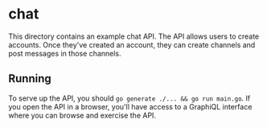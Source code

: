 # chat

This directory contains an example chat API. The API allows users to create accounts. Once they've created an account, they can create channels and post messages in those channels.

## Running

To serve up the API, you should `go generate ./... && go run main.go`. If you open the API in a browser, you'll have access to a GraphiQL interface where you can browse and exercise the API.

